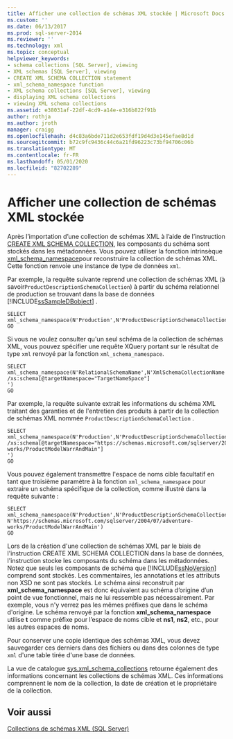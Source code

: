 ```yaml
---
title: Afficher une collection de schémas XML stockée | Microsoft Docs
ms.custom: ''
ms.date: 06/13/2017
ms.prod: sql-server-2014
ms.reviewer: ''
ms.technology: xml
ms.topic: conceptual
helpviewer_keywords:
- schema collections [SQL Server], viewing
- XML schemas [SQL Server], viewing
- CREATE XML SCHEMA COLLECTION statement
- xml_schema_namespace function
- XML schema collections [SQL Server], viewing
- displaying XML schema collections
- viewing XML schema collections
ms.assetid: e38031af-22df-4cd9-a14e-e316b822f91b
author: rothja
ms.author: jroth
manager: craigg
ms.openlocfilehash: d4c83a6bde711d2e653fdf19d4d3e145efae8d1d
ms.sourcegitcommit: b72c9fc9436c44c6a21fd96223c73bf94706c06b
ms.translationtype: MT
ms.contentlocale: fr-FR
ms.lasthandoff: 05/01/2020
ms.locfileid: "82702289"
---
```

# <a name="view-a-stored-xml-schema-collection"></a>Afficher une collection de schémas XML stockée
  Après l’importation d’une collection de schémas XML à l’aide de l’instruction [CREATE XML SCHEMA COLLECTION](/sql/t-sql/statements/create-xml-schema-collection-transact-sql), les composants du schéma sont stockés dans les métadonnées. Vous pouvez utiliser la fonction intrinsèque [xml_schema_namespace](/sql/t-sql/xml/xml-schema-namespace)pour reconstruire la collection de schémas XML. Cette fonction renvoie une instance de type de données `xml`.  
  
 Par exemple, la requête suivante reprend une collection de schémas XML (à savoir`ProductDescriptionSchemaCollection`) à partir du schéma relationnel de production se trouvant dans la base de données [!INCLUDE[ssSampleDBobject](../../includes/sssampledbobject-md.md)] .  
  
```  
SELECT xml_schema_namespace(N'Production',N'ProductDescriptionSchemaCollection')  
GO  
```  
  
 Si vous ne voulez consulter qu'un seul schéma de la collection de schémas XML, vous pouvez spécifier une requête XQuery portant sur le résultat de type `xml` renvoyé par la fonction `xml_schema_namespace`.  
  
```  
SELECT xml_schema_namespace(N'RelationalSchemaName',N'XmlSchemaCollectionName').query('  
/xs:schema[@targetNamespace="TargetNameSpace"]  
')  
GO  
```  
  
 Par exemple, la requête suivante extrait les informations du schéma XML traitant des garanties et de l'entretien des produits à partir de la collection de schémas XML nommée `ProductDescriptionSchemaCollection` .  
  
```  
SELECT xml_schema_namespace(N'Production',N'ProductDescriptionSchemaCollection').query('  
/xs:schema[@targetNamespace="https://schemas.microsoft.com/sqlserver/2004/07/adventure-works/ProductModelWarrAndMain"]  
')  
GO  
```  
  
 Vous pouvez également transmettre l'espace de noms cible facultatif en tant que troisième paramètre à la fonction `xml_schema_namespace` pour extraire un schéma spécifique de la collection, comme illustré dans la requête suivante :  
  
```  
SELECT xml_schema_namespace(N'Production',N'ProductDescriptionSchemaCollection', N'https://schemas.microsoft.com/sqlserver/2004/07/adventure-works/ProductModelWarrAndMain')  
GO  
```  
  
 Lors de la création d'une collection de schémas XML par le biais de l'instruction CREATE XML SCHEMA COLLECTION dans la base de données, l'instruction stocke les composants du schéma dans les métadonnées. Notez que seuls les composants de schéma que [!INCLUDE[ssNoVersion](../../includes/ssnoversion-md.md)] comprend sont stockés. Les commentaires, les annotations et les attributs non XSD ne sont pas stockés. Le schéma ainsi reconstruit par **xml_schema_namespace** est donc équivalent au schéma d’origine d’un point de vue fonctionnel, mais ne lui ressemble pas nécessairement. Par exemple, vous n'y verrez pas les mêmes préfixes que dans le schéma d'origine. Le schéma renvoyé par la fonction **xml_schema_namespace** utilise **t** comme préfixe pour l’espace de noms cible et **ns1**, **ns2**, etc., pour les autres espaces de noms.  
  
 Pour conserver une copie identique des schémas XML, vous devez sauvegarder ces derniers dans des fichiers ou dans des colonnes de type `xml` d'une table tirée d'une base de données.  
  
 La vue de catalogue [sys.xml_schema_collections](/sql/relational-databases/system-catalog-views/sys-xml-schema-collections-transact-sql) retourne également des informations concernant les collections de schémas XML. Ces informations comprennent le nom de la collection, la date de création et le propriétaire de la	collection.  
  
## <a name="see-also"></a>Voir aussi  
 [Collections de schémas XML &#40;SQL Server&#41;](xml-schema-collections-sql-server.md)  
  
  
